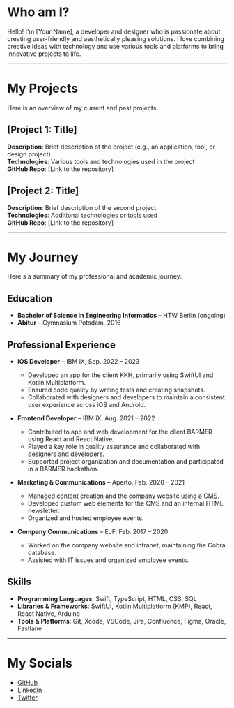 # Who am I?

Hello! I'm [Your Name], a developer and designer who is passionate about creating user-friendly and aesthetically pleasing solutions. I love combining creative ideas with technology and use various tools and platforms to bring innovative projects to life.

---

# My Projects

Here is an overview of my current and past projects:

## [Project 1: Title]
**Description**: Brief description of the project (e.g., an application, tool, or design project).  
**Technologies**: Various tools and technologies used in the project  
**GitHub Repo**: [Link to the repository]

## [Project 2: Title]
**Description**: Brief description of the second project.  
**Technologies**: Additional technologies or tools used  
**GitHub Repo**: [Link to the repository]

---

# My Journey

Here's a summary of my professional and academic journey:

## Education
- **Bachelor of Science in Engineering Informatics** – HTW Berlin (ongoing)
- **Abitur** – Gymnasium Potsdam, 2016

## Professional Experience
- **iOS Developer** – IBM iX, Sep. 2022 – 2023  
  - Developed an app for the client KKH, primarily using SwiftUI and Kotlin Multiplatform.  
  - Ensured code quality by writing tests and creating snapshots.  
  - Collaborated with designers and developers to maintain a consistent user experience across iOS and Android.

- **Frontend Developer** – IBM iX, Aug. 2021 – 2022  
  - Contributed to app and web development for the client BARMER using React and React Native.  
  - Played a key role in quality assurance and collaborated with designers and developers.  
  - Supported project organization and documentation and participated in a BARMER hackathon.

- **Marketing & Communications** – Aperto, Feb. 2020 – 2021  
  - Managed content creation and the company website using a CMS.  
  - Developed custom web elements for the CMS and an internal HTML newsletter.  
  - Organized and hosted employee events.

- **Company Communications** – EJF, Feb. 2017 – 2020  
  - Worked on the company website and intranet, maintaining the Cobra database.  
  - Assisted with IT issues and organized employee events.

## Skills
- **Programming Languages**: Swift, TypeScript, HTML, CSS, SQL  
- **Libraries & Frameworks**: SwiftUI, Kotlin Multiplatform (KMP), React, React Native, Arduino  
- **Tools & Platforms**: Git, Xcode, VSCode, Jira, Confluence, Figma, Oracle, Fastlane

---

# My Socials

- [GitHub](https://github.com/YourUsername)
- [LinkedIn](https://www.linkedin.com/in/YourUsername)
- [Twitter](https://twitter.com/YourUsername)
